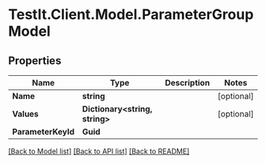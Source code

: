 # TestIt.Client.Model.ParameterGroupModel

## Properties

Name | Type | Description | Notes
------------ | ------------- | ------------- | -------------
**Name** | **string** |  | [optional] 
**Values** | **Dictionary&lt;string, string&gt;** |  | [optional] 
**ParameterKeyId** | **Guid** |  | 

[[Back to Model list]](../README.md#documentation-for-models) [[Back to API list]](../README.md#documentation-for-api-endpoints) [[Back to README]](../README.md)

